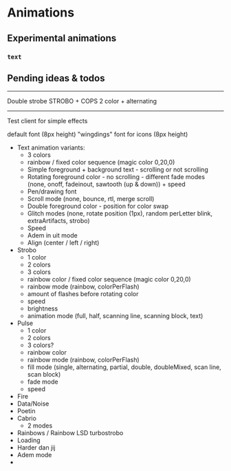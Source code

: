 # Animations

## Experimental animations

### `text`



## Pending ideas & todos

---
Double strobe STROBO + COPS 2 color + alternating

---

Test client for simple effects

default font (8px height)
"wingdings" font for icons (8px height)

- Text animation variants:
    - 3 colors 
    - rainbow / fixed color sequence (magic color 0,20,0)
    - Simple foreground + background text - scrolling or not scrolling
    - Rotating foreground color - no scrolling - different fade modes (none, onoff, fadeinout, sawtooth (up & down)) + speed
    - Pen/drawing font
    - Scroll mode (none, bounce, rtl, merge scroll)
    - Double foreground color - position for color swap
    - Glitch modes (none, rotate position (1px), random perLetter blink, extraArtifacts, strobo)
    - Speed
    - Adem in uit mode
    - Align (center / left / right)
- Strobo
    - 1 color
    - 2 colors
    - 3 colors
    - rainbow color / fixed color sequence (magic color 0,20,0)
    - rainbow mode (rainbow, colorPerFlash)
    - amount of flashes before rotating color
    - speed
    - brightness
    - animation mode (full, half, scanning line, scanning block, text)
- Pulse
    - 1 color
    - 2 colors
    - 3 colors?
    - rainbow color
    - rainbow mode (rainbow, colorPerFlash)
    - fill mode (single, alternating, partial, double, doubleMixed, scan line, scan block)
    - fade mode
    - speed
- Fire
- Data/Noise
- Poetin
- Cabrio
    - 2 modes
- Rainbows / Rainbow LSD turbostrobo
- Loading
- Harder dan jij
- Adem mode
- 